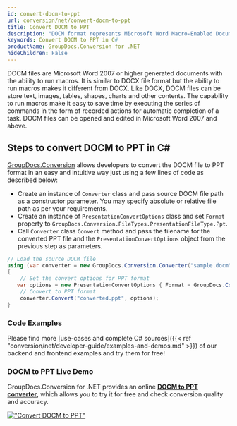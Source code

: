 ```yaml
---
id: convert-docm-to-ppt
url: conversion/net/convert-docm-to-ppt
title: Convert DOCM to PPT
description: "DOCM format represents Microsoft Word Macro-Enabled Document with .docm extension. Learn how to convert DOCM to PPT file programmatically in C# language using GroupDocs.Conversion for .NET library."
keywords: Convert DOCM to PPT in C#
productName: GroupDocs.Conversion for .NET
hideChildren: False
---
```


DOCM files are Microsoft Word 2007 or higher generated documents with the ability to run macros. It is similar to DOCX file format but the ability to run macros makes it different from DOCX. Like DOCX, DOCM files can be store text, images, tables, shapes, charts and other contents. The capability to run macros make it easy to save time by executing the series of commands in the form of recorded actions for automatic completion of a task. DOCM files can be opened and edited in Microsoft Word 2007 and above.

## Steps to convert DOCM to PPT in C#

[GroupDocs.Conversion](https://products.groupdocs.com/conversion/net) allows developers to convert the DOCM file to PPT format in an easy and intuitive way just using a few lines of code as described below:

* Create an instance of `Converter` class and pass source DOCM file path as a constructor parameter. You may specify absolute or relative file path as per your requirements. 
* Create an instance of `PresentationConvertOptions` class and set `Format` property to `GroupDocs.Conversion.FileTypes.PresentationFileType.Ppt`.
* Call `Converter` class `Convert` method and pass the filename for the converted PPT file and the `PresentationConvertOptions` object from the previous step as parameters.

```csharp
// Load the source DOCM file
using (var converter = new GroupDocs.Conversion.Converter("sample.docm"))
{
    // Set the convert options for PPT format
   var options = new PresentationConvertOptions { Format = GroupDocs.Conversion.FileTypes.PresentationFileType.Ppt };
    // Convert to PPT format
    converter.Convert("converted.ppt", options);
}
```

### Code Examples

Please find more [use-cases and complete C# sources]({{< ref "conversion/net/developer-guide/examples-and-demos.md" >}}) of our backend and frontend examples and try them for free!

### DOCM to PPT Live Demo

GroupDocs.Conversion for .NET provides an online [**DOCM to PPT converter**](https://products.groupdocs.app/conversion/docm-to-ppt), which allows you to try it for free and check conversion quality and accuracy.

[!["Convert DOCM to PPT"](conversion/net/images/convert-to-ppt/convert-docm-to-ppt.png)](https://products.groupdocs.app/conversion/docm-to-ppt)